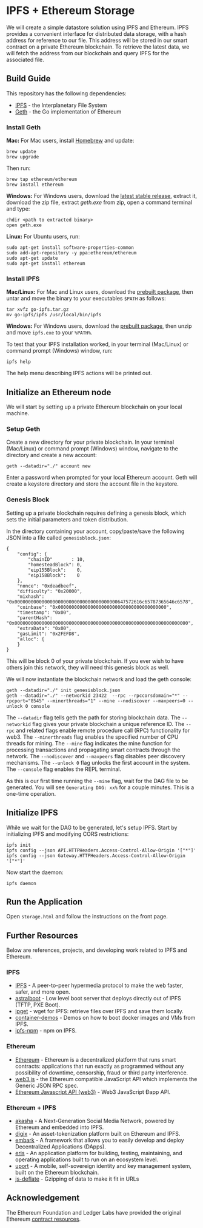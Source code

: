 # IPFS + Ethereum Storage

We will create a simple datastore solution using IPFS and Ethereum. IPFS provides a convenient interface for distributed data storage, with a hash address for reference to our file. This address will be stored in our smart contract on a private Ethereum blockchain. To retrieve the latest data, we will fetch the address from our blockchain and query IPFS for the associated file.

## Build Guide

This repository has the following dependencies:
 * [IPFS](https://ipfs.io) - the Interplanetary File System
 * [Geth](https://ethereum.org/cli) - the Go implementation of Ethereum

### Install Geth

__Mac:__ For Mac users, install [Homebrew](https://brew.sh/) and update:
```
brew update
brew upgrade
```
Then run:
```
brew tap ethereum/ethereum
brew install ethereum
```

__Windows:__ For Windows users, download the [latest stable release](https://geth.ethereum.org/downloads/), extract it, download the zip file, extract _geth.exe_ from zip, open a command terminal and type:
```
chdir <path to extracted binary>
open geth.exe
```

__Linux:__ For Ubuntu users, run:
```
sudo apt-get install software-properties-common
sudo add-apt-repository -y ppa:ethereum/ethereum
sudo apt-get update
sudo apt-get install ethereum
```

### Install IPFS

__Mac/Linux:__ For Mac and Linux users, download the [prebuilt package](https://ipfs.io/docs/install/), then untar and move the binary to your executables `$PATH` as follows:
```
tar xvfz go-ipfs.tar.gz
mv go-ipfs/ipfs /usr/local/bin/ipfs
```

__Windows:__ For Windows users, download the [prebuilt package](https://ipfs.io/docs/install/), then unzip and move `ipfs.exe` to your `%PATH%`.

To test that your IPFS installation worked, in your terminal (Mac/Linux) or command prompt (Windows) window, run:
```
ipfs help
```
The help menu describing IPFS actions will be printed out.


## Initialize an Ethereum node

We will start by setting up a private Ethereum blockchain on your local machine.

### Setup Geth

Create a new directory for your private blockchain. In your terminal (Mac/Linux) or command prompt (Windows) window, navigate to the directory and create a new account:
```
geth --datadir="./" account new
```
Enter a password when prompted for your local Ethereum account. Geth will create a keystore directory and store the account file in the keystore.

### Genesis Block

Setting up a private blockchain requires defining a genesis block, which sets the initial parameters and token distribution.

In the directory containing your account, copy/paste/save the following JSON into a file called `genesisblock.json`:
```
{
    "config": {
        "chainID"       : 10,
        "homesteadBlock": 0,
        "eip155Block":    0,
        "eip158Block":    0
    },
    "nonce": "0xdeadbeef",
    "difficulty": "0x20000",
    "mixhash": "0x00000000000000000000000000000000000000647572616c65787365646c6578",
    "coinbase": "0x0000000000000000000000000000000000000000",
    "timestamp": "0x00",
    "parentHash": "0x0000000000000000000000000000000000000000000000000000000000000000",
    "extraData": "0x00",
    "gasLimit": "0x2FEFD8",
    "alloc": {
    }
}
```
This will be block 0 of your private blockchain. If you ever wish to have others join this network, they will need this genesis block as well.

We will now instantiate the blockchain network and load the geth console:
```
geth --datadir="./" init genesisblock.json
geth --datadir="./" --networkid 23422  --rpc --rpccorsdomain="*" --rpcport="8545" --minerthreads="1" --mine --nodiscover --maxpeers=0 --unlock 0 console
```
The `--datadir` flag tells geth the path for storing blockchain data. The `--networkid` flag gives your private blockchain a unique reference ID. The `--rpc` and related flags enable remote procedure call (RPC) functionality for web3. The `--minerthreads` flag enables the specified number of CPU threads for mining. The `--mine` flag indicates the mine function for processing transactions and propagating smart contracts through the network. The `--nodiscover` and `--maxpeers` flag disables peer discovery mechanisms. The `--unlock 0` flag unlocks the first account in the system. The `--console` flag enables the REPL terminal.

As this is our first time running the `--mine` flag, wait for the DAG file to be generated. You will see `Generating DAG: xx%` for a couple minutes. This is a one-time operation.

## Initialize IPFS

While we wait for the DAG to be generated, let's setup IPFS. Start by initializing IPFS and modifying CORS restrictions:
```
ipfs init
ipfs config --json API.HTTPHeaders.Access-Control-Allow-Origin '["*"]'
ipfs config --json Gateway.HTTPHeaders.Access-Control-Allow-Origin '["*"]'
```

Now start the daemon:
```
ipfs daemon
```

## Run the Application

Open `storage.html` and follow the instructions on the front page.

## Further Resources

Below are references, projects, and developing work related to IPFS and Ethereum.

### IPFS
* [IPFS](http://ipfs.io) - A peer-to-peer hypermedia protocol to make the web faster, safer, and more open.
* [astralboot](https://github.com/ipfs/astralboot) - Low level boot server that deploys directly out of IPFS (TFTP, PXE Boot).
* [ipget](https://github.com/ipfs/ipget) - wget for IPFS: retrieve files over IPFS and save them locally.
* [container-demos](https://github.com/ipfs/container-demos) - Demos on how to boot docker images and VMs from IPFS.
* [ipfs-npm](https://github.com/ipfs/ipfs-npm) - npm on IPFS.

### Ethereum
* [Ethereum](https://www.ethereum.org/) - Ethereum is a decentralized platform that runs smart contracts: applications that run exactly as programmed without any possibility of downtime, censorship, fraud or third party interference.
* [web3.js](https://github.com/ethereum/web3.js) - the Ethereum compatible JavaScript API which implements the Generic JSON RPC spec.
* [Ethereum Javascript API (web3)](https://github.com/ethereum/wiki/wiki/JavaScript-API) - Web3 JavaScript Ðapp API.

### Ethereum + IPFS
 * [akasha](http://akasha.world/) - A Next-Generation Social Media Network, powered by Ethereum and embedded into IPFS.
 * [digix](https://www.dgx.io/) - An asset-tokenization platform built on Ethereum and IPFS.
 * [embark](https://github.com/iurimatias/embark-framework) - A framework that allows you to easily develop and deploy Decentralized Applications (DApps).
 * [eris](https://github.com/eris-ltd/eris) - An application platform for building, testing, maintaining, and
operating applications built to run on an ecosystem level.
 * [uport](https://www.uport.me) - A mobile, self-sovereign identity and key management system, built on the Ethereum blockchain.
 * [js-deflate](https://github.com/dankogai/js-deflate) - Gzipping of data to make it fit in URLs

## Acknowledgement

The Ethereum Foundation and Ledger Labs have provided the original Ethereum [contract resources](https://github.com/ledgerlabs/ethereum-getting-started/wiki/Anatomy-of-a-Contract).